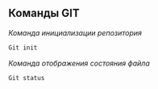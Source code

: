 ## Команды GIT ##

*Команда инициализации репозитория*

```sh
Git init
```

*Команда отображения состояния файла*

```sh
Git status
```
